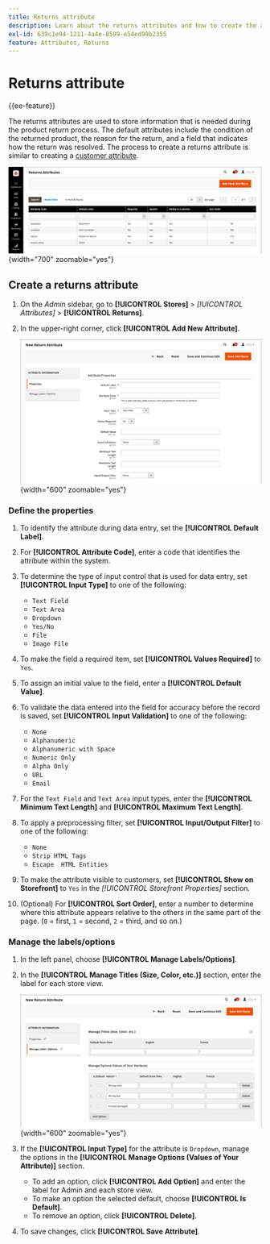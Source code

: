 ```yaml
---
title: Returns attribute
description: Learn about the returns attributes and how to create the attributes needed for processing returns on your store.
exl-id: 639c1e94-1211-4a4e-8599-e54ed99b2355
feature: Attributes, Returns
---
```

# Returns attribute

{{ee-feature}}

The returns attributes are used to store information that is needed during the product return process. The default attributes include the condition of the returned product, the reason for the return, and a field that indicates how the return was resolved. The process to create a returns attribute is similar to creating a [customer attribute](../customers/attribute-properties.md).

![Admin - Returns attributes](./assets/attribute-returns.png){width="700" zoomable="yes"}

## Create a returns attribute

1. On the _Admin_ sidebar, go to **[!UICONTROL Stores]** > _[!UICONTROL Attributes]_ > **[!UICONTROL Returns]**.

1. In the upper-right corner, click **[!UICONTROL Add New Attribute]**.

   ![New Return - attribute properties](./assets/attribute-returns-new-properties.png){width="600" zoomable="yes"}

### Define the properties

1. To identify the attribute during data entry, set the **[!UICONTROL Default Label]**.

1. For **[!UICONTROL Attribute Code]**, enter a code that identifies the attribute within the system.

1. To determine the type of input control that is used for data entry, set **[!UICONTROL Input Type]** to one of the following:

   - `Text Field`
   - `Text Area`
   - `Dropdown`
   - `Yes/No`
   - `File`
   - `Image File`

1. To make the field a required item, set **[!UICONTROL Values Required]** to `Yes`.

1. To assign an initial value to the field, enter a **[!UICONTROL Default Value]**.

1. To validate the data entered into the field for accuracy before the record is saved, set **[!UICONTROL Input Validation]** to one of the following:

   - `None`
   - `Alphanumeric`
   - `Alphanumeric with Space`
   - `Numeric Only`
   - `Alpha Only`
   - `URL`
   - `Email`

1. For the `Text Field` and `Text Area` input types, enter the **[!UICONTROL Minimum Text Length]** and **[!UICONTROL Maximum Text Length]**.

1. To apply a preprocessing filter, set **[!UICONTROL Input/Output Filter]** to one of the following:

   - `None`
   - `Strip HTML Tags`
   - `Escape  HTML Entities`

1. To make the attribute visible to customers, set **[!UICONTROL Show on Storefront]** to `Yes` in the _[!UICONTROL Storefront Properties]_ section.

1. (Optional) For **[!UICONTROL Sort Order]**, enter a number to determine where this attribute appears relative to the others in the same part of the page. (`0` = first, `1` = second, `2` = third, and so on.)

### Manage the labels/options

1. In the left panel, choose **[!UICONTROL Manage Labels/Options]**.

1. In the **[!UICONTROL Manage Titles (Size, Color, etc.)]** section, enter the label for each store view.

   ![Manage labels](./assets/return-attributes.png){width="600" zoomable="yes"}

1. If the **[!UICONTROL Input Type]** for the attribute is `Dropdown`, manage the options in the **[!UICONTROL Manage Options (Values of Your Attribute)]** section.

   - To add an option, click **[!UICONTROL Add Option]** and enter the label for Admin and each store view.
   - To make an option the selected default, choose **[!UICONTROL Is Default]**.
   - To remove an option, click **[!UICONTROL Delete]**.

1. To save changes, click **[!UICONTROL Save Attribute]**.
